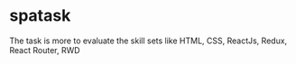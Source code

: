 # spatask
The task is more to evaluate the skill sets like HTML, CSS, ReactJs, Redux, React Router, RWD
